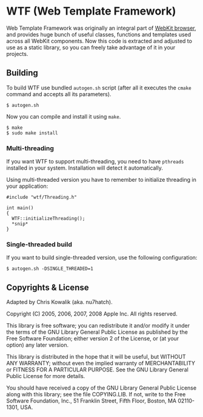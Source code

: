 # WTF (Web Template Framework)

Web Template Framework was originally an integral part of [WebKit browser](http://www.webkit.org), and provides
huge bunch of useful classes, functions and templates used across all WebKit components. Now this code is
extracted and adjusted to use as a static library, so you can freely take advantage of it in your projects.

## Building

To build WTF use bundled `autogen.sh` script (after all it executes the `cmake` command and accepts all
its parameters).

    $ autogen.sh
    
Now you can compile and install it using `make`.

    $ make
    $ sudo make install

### Multi-threading

If you want WTF to support multi-threading, you need to have `pthreads` installed in your system. Installation
will detect it automatically. 

Using multi-threaded version you have to remember to initialize threading in your application:

    #include "wtf/Threading.h"
    
    int main()
    {
      WTF::initializeThreading();
      *snip*
    }

### Single-threaded build

If you want to build single-threaded version, use the following configuration: 

    $ autogen.sh -DSINGLE_THREADED=1

## Copyrights & License

Adapted by Chris Kowalik (aka. nu7hatch).

Copyright (C) 2005, 2006, 2007, 2008 Apple Inc. All rights reserved.

This library is free software; you can redistribute it and/or
modify it under the terms of the GNU Library General Public
License as published by the Free Software Foundation; either
version 2 of the License, or (at your option) any later version.

This library is distributed in the hope that it will be useful,
but WITHOUT ANY WARRANTY; without even the implied warranty of
MERCHANTABILITY or FITNESS FOR A PARTICULAR PURPOSE.  See the GNU
Library General Public License for more details.

You should have received a copy of the GNU Library General Public License
along with this library; see the file COPYING.LIB.  If not, write to
the Free Software Foundation, Inc., 51 Franklin Street, Fifth Floor,
Boston, MA 02110-1301, USA.
